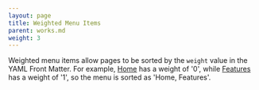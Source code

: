 ```yaml
---
layout: page
title: Weighted Menu Items
parent: works.md
weight: 3
---
```


Weighted menu items allow pages to be sorted by the ```weight``` value in the YAML Front Matter.  For example, [Home](/jekyll-materialdocs/) has a weight of '0', while [Features](/jekyll-materialdocs/features) has a weight of '1', so the menu is sorted as 'Home, Features'.
